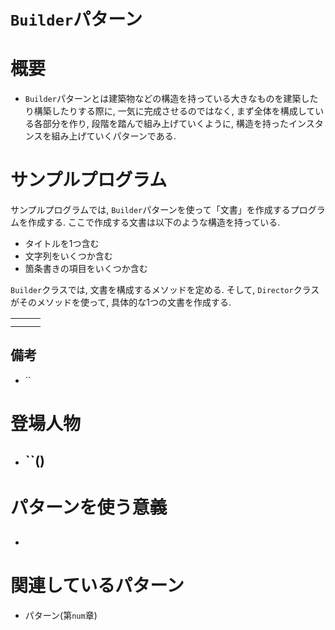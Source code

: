 # `Builder`パターン

# 概要
- `Builder`パターンとは建築物などの構造を持っている大きなものを建築したり構築したりする際に, 一気に完成させるのではなく, まず全体を構成している各部分を作り, 段階を踏んで組み上げていくように, 構造を持ったインスタンスを組み上げていくパターンである.

# サンプルプログラム
サンプルプログラムでは, `Builder`パターンを使って「文書」を作成するプログラムを作成する. ここで作成する文書は以下のような構造を持っている.

- タイトルを1つ含む
- 文字列をいくつか含む
- 箇条書きの項目をいくつか含む

`Builder`クラスでは, 文書を構成するメソッドを定める. そして, `Director`クラスがそのメソッドを使って, 具体的な1つの文書を作成する.

||||
| --- | --- | --- |
||||
||||

## 備考
- ``

# 登場人物
- ``()
    - 

# パターンを使う意義
## 
- 

# 関連しているパターン
- パターン(第`num`章)